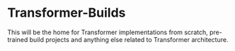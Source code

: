 # Transformer-Builds
This will be the home for Transformer implementations from scratch, pre-trained build projects and anything else related to Transformer architecture. 
